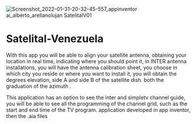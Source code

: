 ![Screenshot_2022-01-31-20-32-45-557_appinventor ai_alberto_arellanolujan SatelitalV01](https://user-images.githubusercontent.com/75594690/205923581-fdbff6d7-bed6-4ecd-836b-160b75d8478c.jpg)
# Satelital-Venezuela
With this app you will be able to align your satellite antenna, obtaining your location in real time, indicating where you should point it, in INTER antenna installations, you will have the antenna calibration sheet, you choose in which city you reside or where you want to install it, you will obtain the degrees elevation, side A and side B of the satellite dish. both the graduation of the azimuth .

This application has an option to see the inter and simpletv channel guide, you will be able to see all the programming of the channel grid, such as the start and end time of the TV program.
application developed in app inventor, then the .aia files
